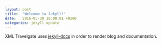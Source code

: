 ```yaml
---
layout: post
title:  "Welcome to Jekyll!"
date:   2016-05-30 10:00:01 +0100
categories: jekyll update
---
```

XML Travelgate uses [jekyll-docs] in order to render blog and documentation.

[jekyll-docs]: http://jekyllrb.com/docs/home
[jekyll-gh]:   https://github.com/jekyll/jekyll
[jekyll-talk]: https://talk.jekyllrb.com/
